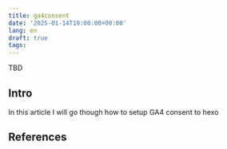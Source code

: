 ```yaml
---
title: ga4consent
date: '2025-01-14T10:00:00+00:00'
lang: en
draft: true
tags:
---
```


TBD

## Intro ##

In this article I will go though how to setup GA4 consent to hexo

## References ##
